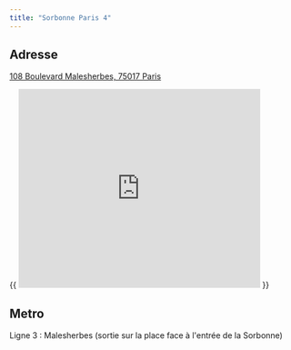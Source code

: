 ```yaml
---
title: "Sorbonne Paris 4"
---
```


## Adresse

[108 Boulevard Malesherbes, 75017 Paris](https://goo.gl/maps/dN4CfCNcmJaUkgV16)

{{ <iframe width="425" height="350" frameborder="0" scrolling="no" marginheight="0" marginwidth="0" src="https://maps.google.fr/maps?f=q&amp;source=s_q&amp;hl=fr&amp;geocode=&amp;q=sorbonne&amp;sll=48.883379,2.30946&amp;sspn=0.001356,0.003484&amp;ie=UTF8&amp;radius=0.08&amp;rq=1&amp;ev=zi&amp;hq=sorbonne&amp;hnear=&amp;ll=48.883379,2.30946&amp;spn=0.001356,0.003484&amp;t=h&amp;output=embed"></iframe> }}

## Metro 

Ligne 3 : Malesherbes (sortie sur la place face à l'entrée de la Sorbonne)
